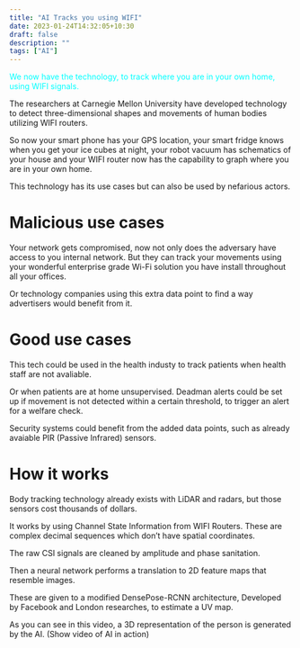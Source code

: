 ```yaml
---
title: "AI Tracks you using WIFI"
date: 2023-01-24T14:32:05+10:30
draft: false
description: ""
tags: ["AI"]
---
```


<span style="color:#00FFFF">We now have the technology, to track where you are in your own home, using WIFI signals.</span>


The researchers at Carnegie Mellon University have developed technology to detect three-dimensional shapes and movements of human bodies utilizing WIFI routers.

So now your smart phone has your GPS location, your smart fridge knows when you get your ice cubes at night, your robot vacuum has schematics of your house and your WIFI router now has the capability to graph where you are in your own home.

This technology has its use cases but can also be used by nefarious actors. 


# Malicious use cases


Your network gets compromised, now not only does the adversary have access to you internal network. But they can track your movements using your wonderful enterprise grade Wi-Fi solution you have install throughout all your offices.

Or technology companies using this extra data point to find a way advertisers would benefit from it.


# Good use cases


This tech could be used in the health industy to track patients when health staff are not avaliable.

Or when patients are at home unsupervised. Deadman alerts could be set up if movement is not detected within a certain threshold, to trigger an alert for a welfare check.

Security systems could benefit from the added data points, such as already avaiable PIR (Passive Infrared) sensors.


# How it works


Body tracking technology already exists with LiDAR and radars, but those sensors cost thousands of dollars.

It works by using Channel State Information from WIFI Routers.  These are complex decimal sequences which don’t have spatial coordinates.

The raw CSI signals are cleaned by amplitude and phase sanitation. 

Then a neural network performs a translation to 2D feature maps that resemble images.

These are given to a modified DensePose-RCNN architecture, Developed by Facebook and London researches, to estimate a UV map. 

As you can see in this video, a 3D representation of the person is generated by the AI. (Show video of AI in action)
